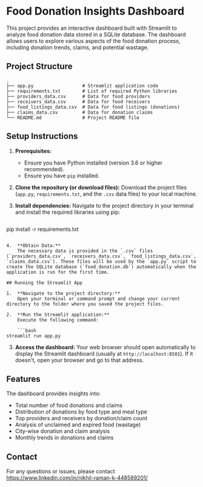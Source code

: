 # Food Donation Insights Dashboard

This project provides an interactive dashboard built with Streamlit to analyze food donation data stored in a SQLite database. The dashboard allows users to explore various aspects of the food donation process, including donation trends, claims, and potential wastage.

## Project Structure

```
.
├── app.py                  # Streamlit application code
├── requirements.txt        # List of required Python libraries
├── providers_data.csv      # Data for food providers
├── receivers_data.csv      # Data for food receivers
├── food_listings_data.csv  # Data for food listings (donations)
├── claims_data.csv         # Data for donation claims
└── README.md               # Project README file
```

## Setup Instructions

1.  **Prerequisites:**
    *   Ensure you have Python installed (version 3.6 or higher recommended).
    *   Ensure you have `pip` installed.

2.  **Clone the repository (or download files):**
    Download the project files (`app.py`, `requirements.txt`, and the `.csv` data files) to your local machine.

3.  **Install dependencies:**
    Navigate to the project directory in your terminal and install the required libraries using pip:

    ```bash
pip install -r requirements.txt
```

4.  **Obtain Data:**
    The necessary data is provided in the `.csv` files (`providers_data.csv`, `receivers_data.csv`, `food_listings_data.csv`, `claims_data.csv`). These files will be used by the `app.py` script to create the SQLite database (`food_donation.db`) automatically when the application is run for the first time.

## Running the Streamlit App

1.  **Navigate to the project directory:**
    Open your terminal or command prompt and change your current directory to the folder where you saved the project files.

2.  **Run the Streamlit application:**
    Execute the following command:

    ```bash
streamlit run app.py
```

3.  **Access the dashboard:**
    Your web browser should open automatically to display the Streamlit dashboard (usually at `http://localhost:8501`). If it doesn't, open your browser and go to that address.

## Features

The dashboard provides insights into:

*   Total number of food donations and claims
*   Distribution of donations by food type and meal type
*   Top providers and receivers by donation/claim count
*   Analysis of unclaimed and expired food (wastage)
*   City-wise donation and claim analysis
*   Monthly trends in donations and claims

## Contact

For any questions or issues, please contact https://www.linkedin.com/in/nikhil-raman-k-448589201/

